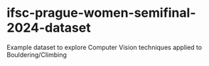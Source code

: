 # ifsc-prague-women-semifinal-2024-dataset
Example dataset to explore Computer Vision techniques applied to Bouldering/Climbing
